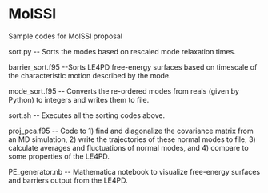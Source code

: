 # MolSSI
Sample codes for MolSSI proposal     

sort.py -- Sorts the modes based on rescaled mode relaxation times.  

barrier_sort.f95 --Sorts LE4PD free-energy surfaces based on timescale of the characteristic motion described by the mode.   

mode_sort.f95 -- Converts the re-ordered modes from reals (given by Python) to integers and writes them to file.   

sort.sh -- Executes all the sorting codes above.   

proj_pca.f95 -- Code to 1) find and diagonalize the covariance matrix from an MD simulation, 2) write the trajectories of these normal modes to file, 3) calculate averages and fluctuations of normal modes, and 4) compare to some properties of the LE4PD.   

PE_generator.nb -- Mathematica notebook to visualize free-energy surfaces and barriers output from the LE4PD.  
